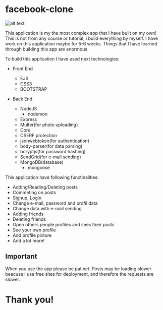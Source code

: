 # facebook-clone

![alt text](https://i.ibb.co/WnJvNjX/fb-clone.png)

This application is my the most complex app that I have built on my own!
This is not from any course or tutorial, i build everything by myself.
I have work on this application maybe for 5-6 weeks. 
Things that I have learned through building this app are enormous

To build this application I have used next technologies:
  * Front End
     - EJS
     - CSS3
     - BOOTSTRAP 
  
  * Back End
    - NodeJS
      - nodemon
    - Express
    - Multer(for photo uploading)
    - Cors
    - CSERF protection
    - jsonwebtoken(for authentication)
    - body-parser(for data parsing)
    - bcryptjs(for password hashing)
    - SendGrid(for e-mail sending)
    - MongoDB(database)
      - mongoose
      
This application have following functinalities:
  * Adding/Reading/Deleting posts
  * Commeting on posts
  * Signup, Login
  * Change e-mail, password and profil data
  * Change data with e-mail sending
  * Adding friends
  * Deleting friends
  * Open others people profiles and sees their posts
  * See your own profile
  * Add profile picture
  * And a lot more!
      
## Important
  When you use the app please be patinet. Posts may be loading slower beacuse I use free sites for deployment, and therefore the requests are slower.
  
# Thank you!
